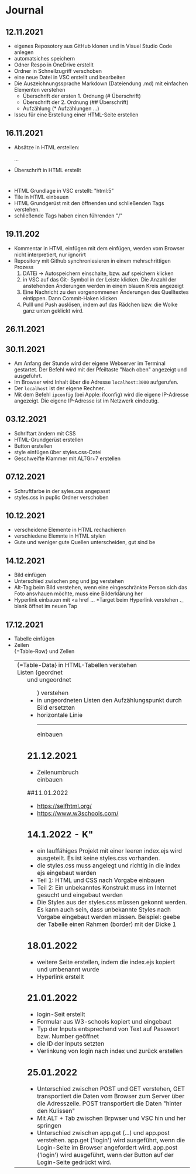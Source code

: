 # Journal

## 12.11.2021
* eigenes Reposotory aus GitHub klonen und in Visuel Studio Code anlegen
* automatsiches speichern 
* Odner Respo in OneDrive erstellt
* Ordner in Schnellzugriff verschoben
* eine neue Datei in VSC erstellt und bearbeiten 
* Die Auszeichnungssprache Markdown (Dateiendung .md) mit einfachen Elementen verstehen
    * Überschrift der ersten 1. Ordnung
     (# Überschrift)
    * Überschrift der 2. Ordnung
     (## Überschrift)
    * Aufzählung (* Aufzählungen ...)
* Isseu für eine Erstellung einer HTML-Seite erstellen

## 16.11.2021
* Absätze in HTML erstellen: <p>...</p>
* Überschrift in HTML erstellt <h1>
* HTML Grundlage in VSC erstellt: "html:5"
* Tile in HTML einbauen 
* HTML Grundgerüst mit den öffnenden und schließenden Tags verstehen.
* schließende Tags haben einen führenden "/"

## 19.11.202
* Kommentar in HTML einfügen mit dem  <!--Ich bin ein KOmmentar--> einfügen, werden vom Browser nicht interpretiert, nur ignorirt
* Repository mit Github synchroniesieren in einem mehrschrittigen Prozess
    1. DATEi -> Autospeichern einschalte, bzw. auf speichern klicken
    2. in VSC auf das Git- Symbol in der Leiste klicken. Die Anzahl der anstehenden Änderungen werden in einem blauen Kreis angezeigt
    3. Eine Nachricht zu den vorgenommenen Änderungen des Quelltextes eintippen. Dann Commit-Haken klicken 
    4. Pulll und Push auslösen, indem auf das Rädchen bzw. die Wolke ganz unten geklickt wird.

## 26.11.2021
 
## 30.11.2021
 * Am Anfang der Stunde wird der eigene Webserver im Terminal gestartet. Der Befehl wird mit der Pfeiltaste "Nach oben" angezeigt und ausgeführt.
 * Im Browser wird Inhalt über die Adresse ```localhost:3000``` aufgerufen.
 * Der ```localhost``` ist der eigene Rechner.
 * Mit dem Befehl ```ipconfig``` (bei Apple: ifconfig) wird die eigene IP-Adresse angezeigt. Die eigene IP-Adresse ist im Netzwerk eindeutig. 

## 03.12.2021
* Schriftart ändern mit CSS
* HTML-Grundgerüst erstellen
* Button erstellen
* style einfügen über styles.css-Datei
* Geschweifte Klammer mit ALTGr+7 erstellen

## 07.12.2021
* Schruftfarbe in der syles.css angepasst
* styles.css in puplic Ordner verschoben

## 10.12.2021
* verscheidene Elemente in HTML rechachieren 
* verschiedene Elemnte in HTML stylen 
* Gute und weniger gute Quellen unterscheiden, gut sind be

## 14.12.2021
* Bild einfügen
* Unterschied zwischen png und jpg verstehen
* Alt-Tag beim Bild verstehen, wenn eine eingeschränkte Person sich das Foto ansvhauen möchte, muss eine Bilderklärung her
* Hyperlink einbauen mit <a href ...<a>
*Target beim Hyperlink verstehen ._ blank öffnet im neuen Tap 

## 17.12.2021
* Tabelle <table> einfügen
* Zeilen <tr> {=Table-Row} und Zellen <td> {=Table-Data} in HTML-Tabellen verstehen
* Listen (geordnet <ol> und ungeordnet <ul>) verstehen 
* in ungeordneten Listen den Aufzählungspunkt durch Bild ersetzten
* horizontale Linie <hr> einbauen

## 21.12.2021
* Zeilenumbruch <br> einbauen

##11.01.2022
* https://selfhtml.org/
* https://www.w3schools.com/

## 14.1.2022 - K"

* ein lauffähiges Projekt mit einer leeren index.ejs wird ausgeteilt. Es ist keine styles.css vorhanden.
* die styles.css muss angelegt und richtig in die index ejs eingebaut werden
* Teil 1: HTML und CSS nach Vorgabe einbauen
* Teil 2: Ein unbekanntes Konstrukt muss im Internet gesucht und eingebaut werden
* Die Styles aus der styles.css müssen gekonnt werden. Es kann auch sein, dass unbekannte Styles nach Vorgabe eingebaut werden müssen. Beispiel: geebe der Tabelle einen Rahmen (border) mit der Dicke 1

## 18.01.2022
* weitere Seite erstellen, indem die index.ejs kopiert und umbenannt wurde
* Hyperlink erstellt


## 21.01.2022
* login-Seit erstellt
* Formular aus W3-schools kopiert und eingebaut
* Typ der Inputs entsprechend von Text auf Passwort bzw. Number geöffnet
* die ID der Inputs setzten
* Verlinkung von login nach index und zurück erstellen

## 25.01.2022
* Unterschied zwischen POST und GET verstehen, GET transportiert die Daten vom Browser zum Server über die Adresszeile. POST transportiert die Daten "hinter den Kulissen"
* Mit ALT + Tab zwischen Brpwser und VSC hin und her springen
* Unterschied zwischen app.get (...) und app.post verstehen. app.get ('login') wird ausgeführt, wenn die Login-Seite im Browser angefordert wird. app.post ('login') wird ausgeführt, wenn der Button auf der Login-Seite gedrückt wird. 